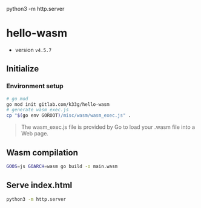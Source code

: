 python3 -m http.server

# hello-wasm

- version `v4.5.7`

## Initialize

### Environment setup

```bash
# go mod
go mod init gitlab.com/k33g/hello-wasm
# generate wasm_exec.js
cp "$(go env GOROOT)/misc/wasm/wasm_exec.js" .
```

> The wasm_exec.js file is provided by Go to load your .wasm file into a Web page.

## Wasm compilation

```bash
GOOS=js GOARCH=wasm go build -o main.wasm
```

## Serve index.html

```bash
python3 -m http.server
```

